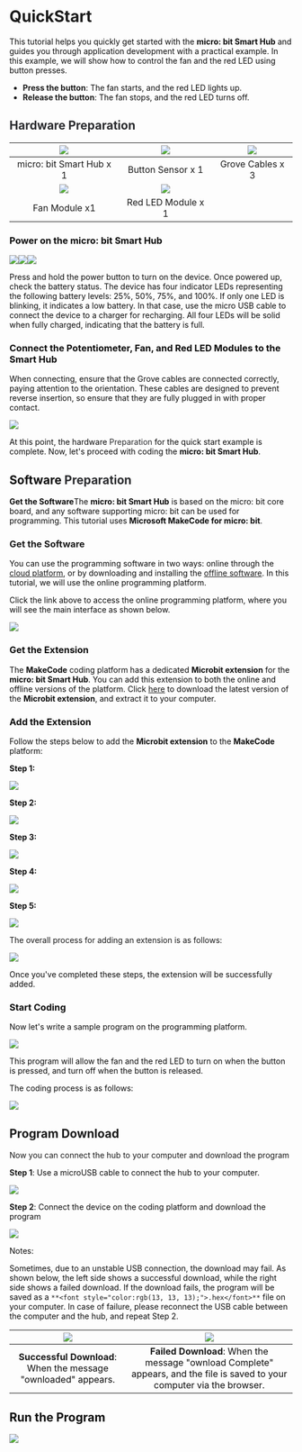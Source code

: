 # QuickStart

<font style="color:rgb(13, 13, 13);">This tutorial helps you quickly get started with the </font>**<font style="color:rgb(13, 13, 13);">micro: bit Smart Hub</font>**<font style="color:rgb(13, 13, 13);"> and guides you through application development with a practical example. In this example, we will show how to control the fan and the red LED using button presses.</font>

+ **Press the button**<font style="color:rgb(13, 13, 13);">: The fan starts, and the red LED lights up.</font>
+ **Release the button**<font style="color:rgb(13, 13, 13);">: The fan stops, and the red LED turns off.</font>

## <font style="color:rgb(42, 43, 46);">Hardware Preparation</font>
| ![](img/01QuickStart.png) | ![](img/02QuickStart.png) | ![](img/03QuickStart.png) |
| :---: | :---: | :---: |
| micro: bit Smart Hub x 1 | Button Sensor x 1 | Grove Cables x 3 |
| ![](img/04QuickStart.png) | ![](img/05QuickStart.png) |  |
| Fan Module x1 | Red LED Module x 1 |  |


### <font style="color:rgb(13, 13, 13);">Power on the micro: bit Smart Hub</font>
![](img/06QuickStart.png)![](img/07QuickStart.png)![](img/08QuickStart.png)



<font style="color:rgb(13, 13, 13);">Press and hold the power button to turn on the device. Once powered up, check the battery status. The device has four indicator LEDs representing the following battery levels: 25%, 50%, 75%, and 100%. If only one LED is blinking, it indicates a low battery. In that case, use the micro USB cable to connect the device to a charger for recharging. All four LEDs will be solid when fully charged, indicating that the battery is full.</font>

### <font style="color:rgb(13, 13, 13);">Connect the Potentiometer, Fan, and Red LED Modules to the Smart Hub</font>
<font style="color:rgb(13, 13, 13);">When connecting, ensure that the Grove cables are connected correctly, paying attention to the orientation. These cables are designed to prevent reverse insertion, so ensure that they are fully plugged in with proper contact.</font>

![](img/09QuickStart.png)



<font style="color:rgb(13, 13, 13);">At this point, the hardware </font><font style="color:rgb(42, 43, 46);">Preparation</font><font style="color:rgb(13, 13, 13);"> for the quick start example is complete. Now, let's proceed with coding the </font>**<font style="color:rgb(13, 13, 13);">micro: bit Smart Hub</font>**<font style="color:rgb(13, 13, 13);">.</font>  


## <font style="color:rgb(26, 26, 26);"></font><font style="color:rgb(13, 13, 13);">Software </font><font style="color:rgb(42, 43, 46);">Preparation</font>
<font style="color:rgb(13, 13, 13);"></font>**<font style="color:rgb(13, 13, 13);">Get the Software</font>**<font style="color:rgb(13, 13, 13);">The </font>**<font style="color:rgb(13, 13, 13);">micro: bit Smart Hub</font>**<font style="color:rgb(13, 13, 13);"> is based on the micro: bit</font><font style="color:rgb(13, 13, 13);"> core board, and any software supporting micro: bit</font><font style="color:rgb(13, 13, 13);"> can be used for programming. This tutorial uses </font>**<font style="color:rgb(13, 13, 13);">Microsoft MakeCode for micro: bit</font>**<font style="color:rgb(13, 13, 13);">.</font>

### **Get the Software**
<font style="color:rgb(13, 13, 13);">You can use the programming software in two ways: online through the </font>[cloud platform](https://makecode.microbit.org/#editor)<font style="color:rgb(13, 13, 13);">, or by downloading and installing the </font>[offline software](https://makecode.microbit.org/offline-app)<font style="color:rgb(13, 13, 13);">. In this tutorial, we will use the online programming platform.</font>

<font style="color:rgb(13, 13, 13);">Click the link above to access the online programming platform, where you will see the main interface as shown below.</font>



![](img/10QuickStart.png)



### **<font style="color:rgb(13, 13, 13);">Get the Extension</font>**
<font style="color:rgb(13, 13, 13);">The </font>**<font style="color:rgb(13, 13, 13);">MakeCode</font>**<font style="color:rgb(13, 13, 13);"> coding platform has a dedicated </font>**<font style="color:rgb(13, 13, 13);">Microbit extension</font>**<font style="color:rgb(13, 13, 13);"> for the </font>**<font style="color:rgb(13, 13, 13);">micro: bit Smart Hub</font>**<font style="color:rgb(13, 13, 13);">. You can add this extension to both the online and offline versions of the platform. Click </font>[here](https://www.icrobot.com/www/cn/index.html#/file/index?type1=%E8%BD%AF%E4%BB%B6%E8%B5%84%E6%96%99&type2=micro%EF%BC%9Abit)<font style="color:rgb(13, 13, 13);"> to download the latest version of the </font>**<font style="color:rgb(13, 13, 13);">Microbit extension</font>**<font style="color:rgb(13, 13, 13);">, and extract it to your computer.</font>

### **<font style="color:rgb(13, 13, 13);">Add the Extension</font>**
<font style="color:rgb(13, 13, 13);">Follow the steps below to add the </font>**<font style="color:rgb(13, 13, 13);">Microbit extension</font>**<font style="color:rgb(13, 13, 13);"> to the </font>**<font style="color:rgb(13, 13, 13);">MakeCode</font>**<font style="color:rgb(13, 13, 13);"> platform:</font>

**<font style="color:rgb(13, 13, 13);">Step 1:</font>**

![](img/11QuickStart.png)

**<font style="color:rgb(13, 13, 13);">Step 2:</font>**

![](img/12QuickStart.png)

**<font style="color:rgb(13, 13, 13);">Step 3:</font>**

![](img/13QuickStart.png)

**<font style="color:rgb(13, 13, 13);">Step 4:</font>**

![](img/14QuickStart.png)

**<font style="color:rgb(13, 13, 13);">Step 5:</font>**

![](img/15QuickStart.png)

The overall process for adding an extension is as follows:

![](img/16QuickStart.gif)

<font style="color:rgb(13, 13, 13);">Once you've completed these steps, the extension will be successfully added.</font>



### <font style="color:rgb(13, 13, 13);">Start Coding</font>
<font style="color:rgb(13, 13, 13);">Now let's write a sample program on the programming platform.</font>

![](img/17QuickStart.png)

<font style="color:rgb(13, 13, 13);">This program will allow the fan and the red LED to turn on when the button is pressed, and turn off when the button is released.</font>



<font style="color:rgb(13, 13, 13);">The coding process is as follows:</font>

![](img/18QuickStart.gif)



## <font style="color:rgb(26, 26, 26);">Program Download</font>
Now you can connect the hub to your computer and download the program

**Step 1**<font style="color:rgb(13, 13, 13);">: Use a microUSB cable to connect the hub to your computer.</font>

![](img/19QuickStart.png)

**Step 2**<font style="color:rgb(13, 13, 13);">: Connect the device on the coding platform and download the program</font>

![](img/20QuickStart.gif)



<font style="color:rgb(13, 13, 13);">Notes:</font>

<font style="color:rgb(13, 13, 13);">Sometimes, due to an unstable USB connection, the download may fail. As shown below, the left side shows a successful download, while the right side shows a failed download. If the download fails, the program will be saved as a </font>`**<font style="color:rgb(13, 13, 13);">.hex</font>**`<font style="color:rgb(13, 13, 13);"> file on your computer. In case of failure, please reconnect the USB cable between the computer and the hub, and repeat Step 2.</font>

| ![](img/21QuickStart.png) | ![](img/22QuickStart.png) |
| :---: | :---: |
| **Successful Download**<font style="color:rgb(13, 13, 13);">: When the message "ownloaded" appears.</font> | **Failed Download**<font style="color:rgb(13, 13, 13);">: When the message "ownload Complete" appears, and the file is saved to your computer via the browser.</font> |


## <font style="color:rgb(13, 13, 13);">Run the Program</font>
![](img/23QuickStart.gif)

